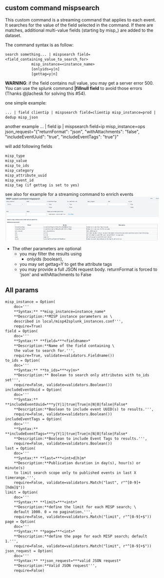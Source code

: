 
## custom command mispsearch
This custom command is a streaming command that applies to each event.
It searches for the value of the field selected in the command.
If there are matches, additional multi-value fields (starting by misp_) are added to the dataset.

The command syntax is as follow:

    search something... | mispsearch field=<field_containing_value_to_search_for> 
                misp_instance=<instance_name>
                [onlyids=y|n]
                [gettag=y|n]
                
**WARNING**: if the field contains null value, you may get a server error 500. You can use the splunk command __|fillnull field__ to avoid those errors (Thanks @jlachesk for solving this #54).
    
one simple example:

    ... | field clientip | mispsearch field=clientip misp_instance=prod | dedup misp_json

another example
    ... | field ip | mispsearch field=ip misp_instance=ops json_request="{\"returnFormat\": \"json\", \"withAttachments\": \"false\", \"includeEventUuid\": \"true\", \"includeEventTags\": \"true\"}"  
    
will add following fields 

    misp_type
    misp_value
    misp_to_ids
    misp_category
    misp_attribute_uuid
    misp_event_id
    misp_tag (if gettag is set to yes)

see also for example for a streaming command to enrich events
![mispsearch](../images/misp42_custom_command_mispsearch_dashboard.png) 
    
- The other parameters are optional
    + you may filter the results using
        - onlyids (boolean),
    + you may set gettag=Y to get the attribute tags
    + you may provide a full JSON request body.  returnFormat is forced to 'json' and withAttachments to False

## All params

    misp_instance = Option(
        doc='''
        **Syntax:** **misp_instance=instance_name*
        **Description:**MISP instance parameters as \
        described in local/misp42splunk_instances.conf''',
        require=True)
    field = Option(
        doc='''
        **Syntax:** **field=***<fieldname>*
        **Description:**Name of the field containing \
        the value to search for.''',
        require=True, validate=validators.Fieldname())
    to_ids = Option(
        doc='''
        **Syntax:** **to_ids=***<y|n>*
        **Description:** Boolean to search only attributes with to_ids set''',
        require=False, validate=validators.Boolean())
    includeEventUuid = Option(
        doc='''
        **Syntax:** **includeEventUuid=***y|Y|1|true|True|n|N|0|false|False*
        **Description:**Boolean to include event UUID(s) to results.''',
        require=False, validate=validators.Boolean())
    includeEventTags = Option(
        doc='''
        **Syntax:** **includeEventTags=***y|Y|1|true|True|n|N|0|false|False*
        **Description:**Boolean to include Event Tags to results.''',
        require=False, validate=validators.Boolean())
    last = Option(
        doc='''
        **Syntax:** **last=***<int>d|h|m*
        **Description:**Publication duration in day(s), hour(s) or minute(s) 
        to limit search scope only to published events in last X timerange.''',
        require=False, validate=validators.Match("last", r"^[0-9]+[hdm]$"))
    limit = Option(
        doc='''
        **Syntax:** **limit=***<int>*
        **Description:**define the limit for each MISP search; \
        default 1000. 0 = no pagination.''',
        require=False, validate=validators.Match("limit", r"^[0-9]+$"))
    page = Option(
        doc='''
        **Syntax:** **page=***<int>*
        **Description:**define the page for each MISP search; default 1.''',
        require=False, validate=validators.Match("limit", r"^[0-9]+$"))
    json_request = Option(
        doc='''
        **Syntax:** **json_request=***valid JSON request*
        **Description:**Valid JSON request''',
        require=False)